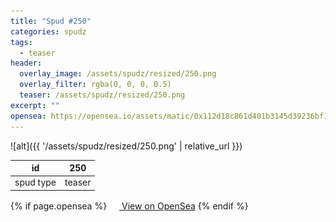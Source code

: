 ```yaml
---
title: "Spud #250"
categories: spudz
tags:
  - teaser
header:
  overlay_image: /assets/spudz/resized/250.png
  overlay_filter: rgba(0, 0, 0, 0.5)
  teaser: /assets/spudz/resized/250.png
excerpt: ""
opensea: https://opensea.io/assets/matic/0x112d18c861d401b3145d39236bf149f01e18beed/250
---
```

![alt]({{ '/assets/spudz/resized/250.png' | relative_url }})

| id | 250 |
|-|-|
| spud type | teaser |

{% if page.opensea %}
<a href="{{page.opensea}}" class="btn btn--info" onclick="window.open(this.href, '_blank'); return false;"><img src="/assets/images/opensea.svg" width="16px"><span>  View on OpenSea</span></a>
{% endif %}
